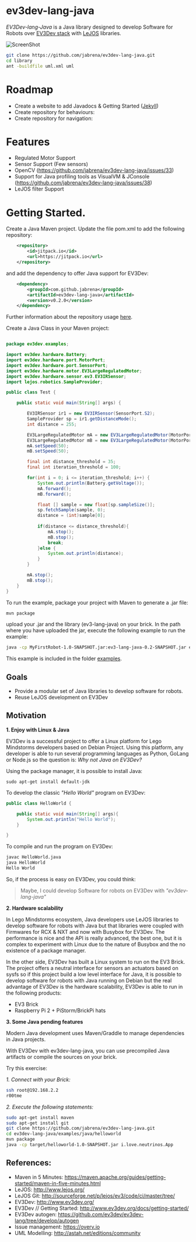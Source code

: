 # ev3dev-lang-java

*EV3Dev-lang-Java* is a Java library designed to develop Software for Robots over [EV3Dev stack](http://www.ev3dev.org/) with [LeJOS](http://www.lejos.org/) libraries.

![ScreenShot](https://raw.githubusercontent.com/jabrena/ev3dev-lang-java/master/docs/uml/graph.png)

``` bash
git clone https://github.com/jabrena/ev3dev-lang-java.git
cd library
ant -buildfile uml.xml uml
```

# Roadmap

* Create a website to add Javadocs & Getting Started ([Jekyll](https://jekyllrb.com/))
* Create repository for behaviours: 
* Create repository for navigation:

# Features

* Regulated Motor Support
* Sensor Support (Few sensors)
* OpenCV (https://github.com/jabrena/ev3dev-lang-java/issues/33)
* Support for Java profiling tools as VisualVM & JConsole (https://github.com/jabrena/ev3dev-lang-java/issues/38)
* LeJOS filter Support

# Getting Started.

Create a Java Maven project. Update the file pom.xml to add the following repository:

``` xml
	<repository>
	    <id>jitpack.io</id>
	    <url>https://jitpack.io</url>
	</repository>
```

and add the dependency to offer Java support for EV3Dev:


``` xml
	<dependency>
	    <groupId>com.github.jabrena</groupId>
	    <artifactId>ev3dev-lang-java</artifactId>
	    <version>v0.2.0</version>
	</dependency>

```

Further information about the repository usage [here](https://jitpack.io/#jabrena/ev3dev-lang-java).


Create a Java Class in your Maven project:


``` java

package ev3dev.examples;

import ev3dev.hardware.Battery;
import ev3dev.hardware.port.MotorPort;
import ev3dev.hardware.port.SensorPort;
import ev3dev.hardware.motor.EV3LargeRegulatedMotor;
import ev3dev.hardware.sensor.ev3.EV3IRSensor;
import lejos.robotics.SampleProvider;

public class Test {

    public static void main(String[] args) {

        EV3IRSensor ir1 = new EV3IRSensor(SensorPort.S2);
        SampleProvider sp = ir1.getDistanceMode();
        int distance = 255;

        EV3LargeRegulatedMotor mA = new EV3LargeRegulatedMotor(MotorPort.A);
        EV3LargeRegulatedMotor mB = new EV3LargeRegulatedMotor(MotorPort.B);
        mA.setSpeed(50);
        mB.setSpeed(50);

        final int distance_threshold = 35;
        final int iteration_threshold = 100;

        for(int i = 0; i <= iteration_threshold; i++) {
            System.out.println(Battery.getVoltage());
            mA.forward();
            mB.forward();

            float [] sample = new float[sp.sampleSize()];
            sp.fetchSample(sample, 0);
            distance = (int)sample[0];
            
            if(distance <= distance_threshold){
                mA.stop();
                mB.stop();
                break;
            }else {
                System.out.println(distance);
            }
        }

        mA.stop();
        mB.stop();      
    }
}

```

To run the example, package your project with Maven to generate a .jar file:

``` bash
mvn package
```

upload your .jar and the library (ev3-lang-java) on your brick. In the path where you have uploaded the jar, execute the following example to run the example:


``` bash
java -cp MyFirstRobot-1.0-SNAPSHOT.jar:ev3-lang-java-0.2-SNAPSHOT.jar ev3dev.java.MyFirstRobot.Test

```

This example is included in the folder [examples](https://github.com/jabrena/ev3dev-lang-java/tree/master/examples/java/MyFirstRobot).


## Goals

* Provide a modular set of Java libraries to develop software for robots.
* Reuse LeJOS development on EV3Dev

## Motivation

**1. Enjoy with Linux & Java**

EV3Dev is a successful project to offer a Linux platform for Lego Mindstorms developers based on Debian Project. Using this platform, any developer is able to run several programming languages as Python, GoLang or Node.js so the question is: *Why not Java on EV3Dev?* 

Using the package manager, it is possible to install Java:

```
sudo apt-get install default-jdk
```

To develop the classic *"Hello World"* program on EV3Dev:

``` java
public class HelloWorld {

    public static void main(String[] args){
        System.out.println("Hello World");
    }

}
```

To compile and run the program on EV3Dev:

``` bash
javac HelloWorld.java
java HelloWorld
Hello World
```

So, if the process is easy on EV3Dev, you could think: 

> Maybe, I could develop Software for robots on EV3Dev with *"ev3dev-lang-java"*

**2. Hardware scalability**

In Lego Mindstorms ecosystem, Java developers use LeJOS libraries to develop software for robots with Java but that libraries were coupled with Firmwares for RCX & NXT and now with Busybox for EV3Dev. The performance is nice and the API is really advanced, the best one, but it is complex to experiment with Linux due to the nature of Busybox and the no existence of a package manager.

In the other side, EV3Dev has built a Linux system to run on the EV3 Brick. The project offers a neutral interface for sensors an actuators based on sysfs so if this project build a low level interface for Java, it is possible to develop software for robots with Java running on Debian but the real advantage of EV3Dev is the hardware scalability, EV3Dev is able to run in the following products:

* EV3 Brick
* Raspberry Pi 2 + PiStorm/BrickPi hats

**3. Some Java pending features**

Modern Java development uses Maven/Graddle to manage dependencies in Java projects.

With EV3Dev with ev3dev-lang-java, you can use precompiled Java artifacts or compile the sources on your brick.

Try this exercise:

*1. Connect with your Brick:* 

``` bash
ssh root@192.168.2.2
r00tme
```

*2. Execute the following statements:*

``` bash
sudo apt-get install maven
sudo apt-get install git
git clone https://github.com/jabrena/ev3dev-lang-java.git
cd ev3dev-lang-java/examples/java/helloworld
mvn package
java -cp target/helloworld-1.0-SNAPSHOT.jar i.love.neutrinos.App
```

## References:

* Maven in 5 Minutes: https://maven.apache.org/guides/getting-started/maven-in-five-minutes.html
* LeJOS: http://www.lejos.org/
* LeJOS Git: http://sourceforge.net/p/lejos/ev3/code/ci/master/tree/ 
* EV3Dev: http://www.ev3dev.org/
* EV3Dev // Getting Started: http://www.ev3dev.org/docs/getting-started/
* EV3Dev autogen: https://github.com/ev3dev/ev3dev-lang/tree/develop/autogen
* Issue management: https://overv.io
* UML Modelling: http://astah.net/editions/community
